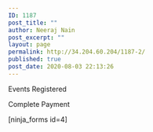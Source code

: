 ```yaml
---
ID: 1187
post_title: ""
author: Neeraj Nain
post_excerpt: ""
layout: page
permalink: http://34.204.60.204/1187-2/
published: true
post_date: 2020-08-03 22:13:26
---
```

<!-- wp:paragraph -->
<p>Events Registered </p>
<!-- /wp:paragraph -->

<!-- wp:cover {"url":"https://images.unsplash.com/photo-1563013544-824ae1b704d3?ixlib=rb-1.2.1\u0026ixid=eyJhcHBfaWQiOjEyMDd9\u0026auto=format\u0026fit=crop\u0026w=1050\u0026q=80"} -->
<div class="wp-block-cover has-background-dim" style="background-image:url(https://images.unsplash.com/photo-1563013544-824ae1b704d3?ixlib=rb-1.2.1&amp;ixid=eyJhcHBfaWQiOjEyMDd9&amp;auto=format&amp;fit=crop&amp;w=1050&amp;q=80)"><div class="wp-block-cover__inner-container"><!-- wp:paragraph {"align":"center","placeholder":"Write title…","fontSize":"large"} -->
<p class="has-text-align-center has-large-font-size">Complete Payment</p>
<!-- /wp:paragraph --></div></div>
<!-- /wp:cover -->

<!-- wp:ninja-forms/form {"formID":4,"formName":"Create Event ( ID: 4 )"} -->
<div class="wp-block-ninja-forms-form">[ninja_forms id=4]</div>
<!-- /wp:ninja-forms/form -->

<!-- wp:jetpack/eventbrite {"url":"https://confrenzo.com/register-for-event/","eventId":null} /-->

<!-- wp:nextpage -->
<!--nextpage-->
<!-- /wp:nextpage -->